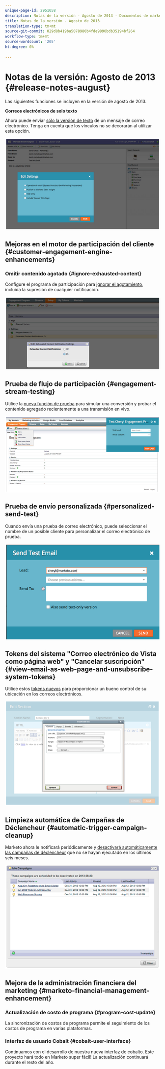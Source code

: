 ```yaml
---
unique-page-id: 2951058
description: Notas de la versión - Agosto de 2013 - Documentos de marketing - Documentación del producto
title: Notas de la versión - Agosto de 2013
translation-type: tm+mt
source-git-commit: 029d8b419ba5078980b4fde9890bdb35194bf264
workflow-type: tm+mt
source-wordcount: '205'
ht-degree: 0%

---
```



# Notas de la versión: Agosto de 2013 {#release-notes-august}

Las siguientes funciones se incluyen en la versión de agosto de 2013.

**Correos electrónicos de solo texto**

Ahora puede enviar [sólo la versión de texto](/help/marketo/product-docs/email-marketing/general/creating-an-email/create-a-text-only-email.md) de un mensaje de correo electrónico. Tenga en cuenta que los vínculos no se decorarán al utilizar esta opción.

![](assets/image2014-9-22-16-3a34-3a15.png)

## Mejoras en el motor de participación del cliente {#customer-engagement-engine-enhancements}

### Omitir contenido agotado {#ignore-exhausted-content}

Configure el programa de participación para [ignorar el agotamiento](/help/marketo/product-docs/email-marketing/drip-nurturing/using-engagement-programs/disable-and-enable-exhausted-content-notifications.md), incluida la supresión de cualquier notificación.

![](assets/image2014-9-22-16-3a34-3a37.png)

## Prueba de flujo de participación {#engagement-stream-testing}

Utilice la [nueva función de prueba](/help/marketo/product-docs/email-marketing/drip-nurturing/engagement-program-streams/test-an-engagement-stream.md) para simular una conversión y probar el contenido agregado recientemente a una transmisión en vivo.

![](assets/image2014-9-22-16-3a34-3a56.png)

## Prueba de envío personalizada {#personalized-send-test}

Cuando envía una prueba de correo electrónico, puede seleccionar el nombre de un posible cliente para personalizar el correo electrónico de prueba.

![](assets/image2014-9-22-16-3a35-3a15.png)

## Tokens del sistema &quot;Correo electrónico de Vista como página web&quot; y &quot;Cancelar suscripción&quot; {#view-email-as-web-page-and-unsubscribe-system-tokens}

Utilice estos [tokens nuevos](/help/marketo/product-docs/email-marketing/general/using-tokens/system-tokens-glossary.md) para proporcionar un bueno control de su ubicación en los correos electrónicos.

![](assets/image2014-9-22-16-3a35-3a38.png)

## Limpieza automática de Campañas de Déclencheur {#automatic-trigger-campaign-cleanup}

Marketo ahora le notificará periódicamente y [desactivará automáticamente las campañas de déclencheur](/help/marketo/product-docs/core-marketo-concepts/smart-campaigns/using-smart-campaigns/automatic-trigger-campaign-cleanup.md) que no se hayan ejecutado en los últimos seis meses.

![](assets/image2014-9-22-16-3a36-3a2.png)

## Mejora de la administración financiera del marketing {#marketo-financial-management-enhancement}

### Actualización de costo de programa {#program-cost-update}

La sincronización de costos de programa permite el seguimiento de los costos de programa en varias plataformas.

### Interfaz de usuario Cobalt {#cobalt-user-interface}

Continuamos con el desarrollo de nuestra nueva interfaz de cobalto. Este proyecto hará todo en Marketo super fácil! La actualización continuará durante el resto del año.
